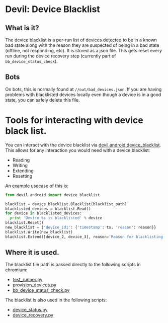 <!-- Copyright 2016 The Chromium Authors. All rights reserved.
     Use of this source code is governed by a BSD-style license that can be
     found in the LICENSE file.
-->

# Devil: Device Blacklist

## What is it?

The device blacklist is a per-run list of devices detected to be in a known bad
state along with the reason they are suspected of being in a bad state (offline,
not responding, etc). It is stored as a json file. This gets reset every run
during the device recovery step (currently part of `bb_device_status_check`).

## Bots

On bots, this is normally found at `//out/bad_devices.json`. If you are having
problems with blacklisted devices locally even though a device is in a good
state, you can safely delete this file.

# Tools for interacting with device black list.

You can interact with the device blacklist via [devil.android.device\_blacklist](https://cs.chromium.org/chromium/src/third_party/catapult/devil/devil/android/device_blacklist.py).
This allows for any interaction you would need with a device blacklist:

  - Reading
  - Writing
  - Extending
  - Resetting

An example usecase of this is:
```python
from devil.android import device_blacklist

blacklist = device_blacklist.Blacklist(blacklist_path)
blacklisted_devices = blacklist.Read()
for device in blacklisted_devices:
  print 'Device %s is blacklisted' % device
blacklist.Reset()
new_blacklist = {'device_id1': {'timestamp': ts, 'reason': reason}}
blacklist.Write(new_blacklist)
blacklist.Extend([device_2, device_3], reason='Reason for blacklisting')
```


## Where it is used.

The blacklist file path is passed directly to the following scripts in chromium:

  - [test\_runner.py](https://cs.chromium.org/chromium/src/build/android/test_runner.py)
  - [provision\_devices.py](https://cs.chromium.org/chromium/src/build/android/provision_devices.py)
  - [bb\_device\_status\_check.py](https://cs.chromium.org/chromium/src/build/android/buildbot/bb_device_status_check.py)

The blacklist is also used in the following scripts:

  - [device\_status.py](https://cs.chromium.org/chromium/src/third_party/catapult/devil/devil/android/tools/device_status.py)
  - [device\_recovery.py](https://cs.chromium.org/chromium/src/third_party/catapult/devil/devil/android/tools/device_recovery.py)


